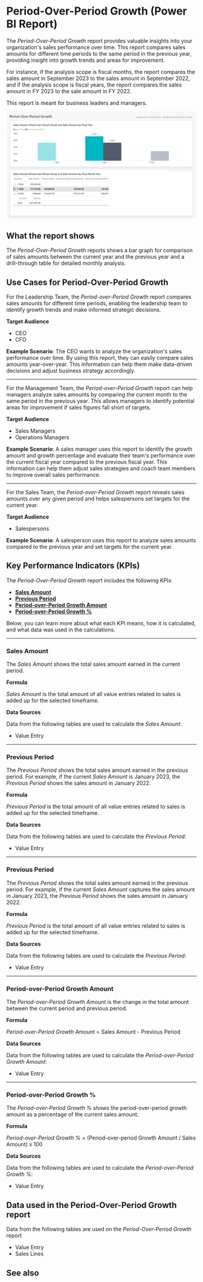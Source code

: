 # Period-Over-Period Growth (Power BI Report)

The _Period-Over-Period Growth_ report provides valuable insights into your organization's sales performance over time. This report compares sales amounts for different time periods to the same period in the previous year, providing insight into growth trends and areas for improvement.

For instance, if the analysis scope is fiscal months, the report compares the sales amount in September 2023 to the sales amount in September 2022, and if the analysis scope is fiscal years, the report compares the sales amount in FY 2023 to the sale amount in FY 2022.

This report is meant for business leaders and managers.

![Sales Period-Over-Period Growth screenshot](/business-central/media/sales/sales-period-over-period-growth.png "Sales Period-Over-Period Growth - Screenshot")

## What the report shows

The *Period-Over-Period Growth* reports shows a bar graph for comparison of sales amounts between the current year and the previous year and a drill-through table for detailed monthly analysis.


## Use Cases for Period-Over-Period Growth

For the Leadership Team, the *Period-over-Period Growth* report compares sales amounts for different time periods, enabling the leadership team to identify growth trends and make informed strategic decisions.

**Target Audience**

- CEO
- CFO

**Example Scenario**: The CEO wants to analyze the organization's sales performance over time. By using this report, they can easily compare sales amounts year-over-year. This information can help them make data-driven decisions and adjust business strategy accordingly.

---

For the Management Team, the *Period-over-Period Growth* report can help managers analyze sales amounts by comparing the current month to the same period in the previous year. This allows managers to identify potential areas for improvement if sales figures fall short of targets.

**Target Audience**

- Sales Managers
- Operations Managers

**Example Scenario**: A sales manager uses this report to identify the growth amount and growth percentage and evaluate their team's performance over the current fiscal year compared to the previous fiscal year. This information can help them adjust sales strategies and coach team members to improve overall sales performance.

---
For the Sales Team, the *Period-over-Period Growth* report reveals sales amounts over any given period and helps salespersons set targets for the current year.

**Target Audience**

- Salespersons

**Example Scenario**: A salesperson uses this report to analyze sales amounts compared to the previous year and set targets for the current year.


## Key Performance Indicators (KPIs)

The _Period-Over-Period Growth_ report includes the following KPIs:

- [**Sales Amount**](#sales-amount)
- [**Previous Period**](#previous-period)
- [**Period-over-Period Growth Amount**](#period-over-period-growth-amount)
- [**Period-over-Period Growth %**](#period-over-period-growth-)

Below, you can learn more about what each KPI means, how it is calculated, and what data was used in the calculations.

---
### Sales Amount

The *Sales Amount* shows the total sales amount earned in the current period.

**Formula**  

*Sales Amount* is the total amount of all value entries related to sales is added up for the selected timeframe.

**Data Sources**

Data from the following tables are used to calculate the *Sales Amount*:
- Value Entry

---
### Previous Period

The *Previous Period* shows the total sales amount earned in the previous period. For example, if the current *Sales Amount* is January 2023, the *Previous Period* shows the sales amount in January 2022.

**Formula**  

*Previous Period* is the total amount of all value entries related to sales is added up for the selected timeframe.

**Data Sources**

Data from the following tables are used to calculate the *Previous Period*:
- Value Entry

---
### Previous Period

The *Previous Period* shows the total sales amount earned in the previous period. For example, if the current *Sales Amount* captures the sales amount in January 2023, the *Previous Period* shows the sales amount in January 2022.

**Formula**  

*Previous Period* is the total amount of all value entries related to sales is added up for the selected timeframe.

**Data Sources**

Data from the following tables are used to calculate the *Previous Period*:
- Value Entry

---
### Period-over-Period Growth Amount

The *Period-over-Period Growth Amount* is the change in the total amount between the current period and previous period.

**Formula**  

*Period-over-Period Growth Amount* = Sales Amount - Previous Period

**Data Sources**

Data from the following tables are used to calculate the *Period-over-Period Growth Amount*:
- Value Entry

---
### Period-over-Period Growth %

The *Period-over-Period Growth %* shows the period-over-period growth amount as a percentage of the current sales amount.

**Formula**  

*Period-over-Period Growth %* = (Period-over-period Growth Amount / Sales Amount) x 100

**Data Sources**

Data from the following tables are used to calculate the *Period-over-Period Growth %*:
- Value Entry


## Data used in the Period-Over-Period Growth report

Data from the following tables are used on the *Period-Over-Period Growth* report
- Value Entry
- Sales Lines


## See also
